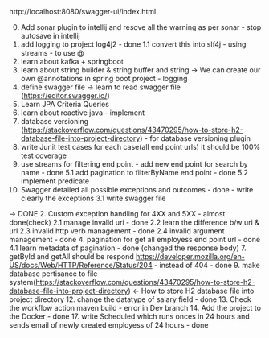 http://localhost:8080/swagger-ui/index.html

0. Add sonar plugin to intellij and resove all the warning as per sonar - stop autosave in intellij
1. add logging to project log4j2 - done
  1.1 convert this into slf4j - using streams - to use @
18. learn about kafka + springboot
19. learn about string builder & string buffer and string
-> We can create our own @annotations in spring boot project - logging
16. define swagger file -> learn to read swagger file (https://editor.swagger.io/)
15. Learn JPA Criteria Queries
11. learn about reactive java - implement
10. database versioning (https://stackoverflow.com/questions/43470295/how-to-store-h2-database-file-into-project-directory) - for database versioning plugin
8. write Junit test cases for each case(all end point urls) it should be 100% test coverage
5. use streams for filtering end point - add new end point for search by name - done
  5.1 add pagination to filterByName end point - done
  5.2 implement predicate
3. Swagger detailed all possible exceptions and outcomes - done - write clearly the exceptions
  3.1 write swagger file



-> DONE
2. Custom exception handling for 4XX and 5XX - almost done(check)
  2.1 manage invalid uri - done
  2.2 learn the difference b/w uri & url
  2.3 invalid http verb management - done 
  2.4 invalid argument management - done
4. pagination for get all employess end point url - done
  4.1 learn metadata of pagination - done (changed the response body)
7. getById and getAll should be respond https://developer.mozilla.org/en-US/docs/Web/HTTP/Reference/Status/204 - instead of 404 - done
9. make database pertisance to file system(https://stackoverflow.com/questions/43470295/how-to-store-h2-database-file-into-project-directory) <- How to store H2 database file into project directory
12. change the datatype of salary field - done
13. Check the workflow action maven build - error in Dev branch
14. Add the project to the Docker - done
17. write Scheduled which runs onces in 24 hours and sends email of newly created employess of 24 hours - done

